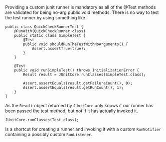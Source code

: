 Providing a custom junit runner is mandatory as all of the @Test methods are
validated for being no-arg public void methods.
There is no way to test the test runner by using something like

    public class QuickCheckRunnerTest {
        @RunWith(QuickCheckRunner.class)
        public static class SimpleTest {
            @Test
            public void shouldRunTheTestWithNoArguments() {
                Assert.assertTrue(true);
            }
        }

        @Test
        public void runSimpleTest() throws InitializationError {
            Result result = JUnitCore.runClasses(SimpleTest.class);

            Assert.assertEquals(result.getFailureCount(), 0);
            Assert.assertEquals(result.getRunCount(), 1);
        }
    }

As the `Result` object returned by `JUnitCore` only knows if our runner has
been passed the test method, but not if it has actually invoked it.

    JUnitCore.runClasses(Test.class);

Is a shortcut for creating a runner and invoking it with a custom `RunNotifier`
containing a possibly custom `RunListener`.
